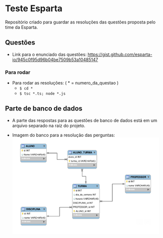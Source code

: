 # Teste Esparta

Repositório criado para guardar as resoluções das questões proposta pelo time da Esparta.

## Questões
- Link para o enunciado das questões: https://gist.github.com/esparta-io/945c0f95d96b04be7509b53a10485147


### Para rodar
- Para rodar as resoluções:
  ( * = numero_da_questao ) 
  - `$ cd *`
  - `$ tsc *.ts; node *.js`

## Parte de banco de dados
- A parte das respostas para as questões de banco de dados está em um arquivo separado na raiz do projeto.

- Imagem do banco para a resolução das perguntas:
![](imagem_banco.png)